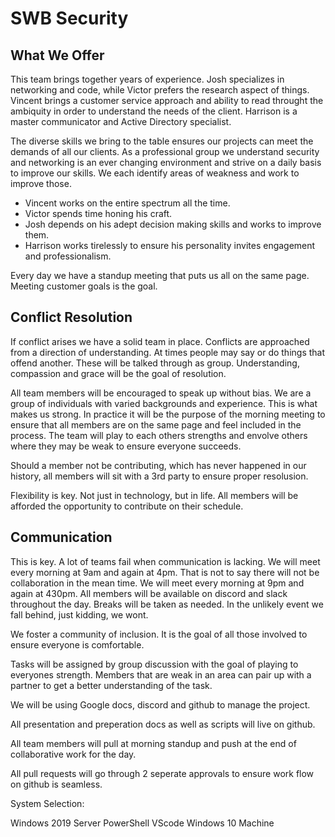 # SWB Security

## What We Offer

This team brings together years of experience. Josh specializes in networking and code, while Victor prefers the research aspect of things. Vincent brings a customer service approach and ability to read throught the ambiquity in order to understand the needs of the client. Harrison is a master communicator and Active Directory specialist. 

The diverse skills we bring to the table ensures our projects can meet the demands of all our clients. As a professional group we understand security and networking is an ever changing environment and strive on a daily basis to improve our skills. We each identify areas of weakness and work to improve those.

- Vincent works on the entire spectrum all the time.
- Victor spends time honing his craft.
- Josh depends on his adept decision making skills and works to improve them.
- Harrison works tirelessly to ensure his personality invites engagement and professionalism.
  
Every day we have a standup meeting that puts us all on the same page. Meeting customer goals is the goal.

## Conflict Resolution

If conflict arises we have a solid team in place. Conflicts are approached from a direction of understanding. At times people may say or do things that offend another. These will be talked through as group. Understanding, compassion and grace will be the goal of resolution.

All team members will be encouraged to speak up without bias. We are a group of individuals with varied backgrounds and experience. This is what makes us strong. In practice it will be the purpose of the morning meeting to ensure that all members are on the same page and feel included in the process. The team will play to each others strengths and envolve others where they may be weak to ensure everyone succeeds.

Should a member not be contributing, which has never happened in our history, all members will sit with a 3rd party to ensure proper resolusion.

Flexibility is key. Not just in technology, but in life. All members will be afforded the opportunity to contribute on their schedule.

## Communication

This is key. A lot of teams fail when communication is lacking. We will meet every morning at 9am and again at 4pm. That is not to say there will not be collaboration in the mean time. We will meet every morning at 9pm and again at 430pm. All members will be available on discord and slack throughout the day. Breaks will be taken as needed. In the unlikely event we fall behind, just kidding, we wont.

We foster a community of inclusion. It is the goal of all those involved to ensure everyone is comfortable.

Tasks will be assigned by group discussion with the goal of playing to everyones strength. Members that are weak in an area can pair up with a partner to get a better understanding of the task.

We will be using Google docs, discord and github to manage the project.

All presentation and preperation docs as well as scripts will live on github.

All team members will pull at morning standup and push at the end of collaborative work for the day.

All pull requests will go through 2 seperate approvals to ensure work flow on github is seamless.

System Selection:

Windows 2019 Server
PowerShell
VScode
Windows 10 Machine
